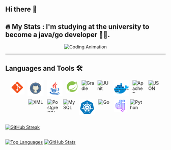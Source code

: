 ## Hi there 👋

## 🔥   My Stats : I'm studying at the university to become a java/go developer 👨‍💻.

<div align="center">
  <img src="https://github.com/alexey-y-a/alexey-y-a/blob/main/coding.gif?raw=true" alt="Coding Animation"/>
</div>

---

## Languages and Tools 🛠️
<div style="display: flex; justify-content: center; gap: 10px; flex-wrap: wrap;">
  <img src="https://github.com/alexey-y-a/alexey-y-a/blob/main/assets/icons8-git.svg" alt="Git" width="45" height="45" />
  <img src="https://github.com/alexey-y-a/alexey-y-a/blob/main/assets/icons8-github-logo.svg" alt="GitHub" width="50" height="50" />
  <img src="https://github.com/alexey-y-a/alexey-y-a/blob/main/assets/icons8-java-logo.svg" alt="Java" width="50" height="50" />
  <img src="https://github.com/alexey-y-a/alexey-y-a/blob/main/assets/icons8-spring-boot.svg" alt="Spring" width="40" height="40" />
  <img src="https://cdn.simpleicons.org/gradle" alt="Gradle" width="40" height="40" />
  <img src="https://cdn.jsdelivr.net/gh/devicons/devicon/icons/junit/junit-original.svg" alt="JUnit" width="40" height="40" />
  <img src="https://github.com/alexey-y-a/alexey-y-a/blob/main/assets/icons8-docker.svg" alt="Docker" width="50" height="50" />
  <img src="https://cdn.jsdelivr.net/gh/devicons/devicon/icons/apache/apache-original.svg" alt="Apache Tomcat" width="40" height="40" />
  <img src="https://cdn.jsdelivr.net/gh/devicons/devicon/icons/json/json-original.svg" alt="JSON" width="40" height="40" />
  <img src="https://cdn.jsdelivr.net/gh/devicons/devicon/icons/xml/xml-original.svg" alt="XML" width="50" height="50" />
  <img src="https://cdn.jsdelivr.net/gh/devicons/devicon/icons/postgresql/postgresql-original.svg" alt="PostgreSQL" width="40" height="40" />
  <img src="https://cdn.jsdelivr.net/gh/devicons/devicon/icons/mysql/mysql-original.svg" alt="MySQL" width="40" height="40" />
  <img src="https://github.com/alexey-y-a/alexey-y-a/blob/main/assets/icons8-kubernetes.svg" alt="Kubernetes" width="50" height="50" />
  <img src="https://cdn.jsdelivr.net/gh/devicons/devicon/icons/go/go-original.svg" alt="Go" width="40" height="40" />
  <img src="https://github.com/alexey-y-a/alexey-y-a/blob/main/assets/icons8-django.svg" alt="Django" width="40" height="40" />
  <img src="https://cdn.jsdelivr.net/gh/devicons/devicon/icons/python/python-original.svg" alt="Python" width="40" height="40" />
</div>

##

  [![GitHub Streak](https://streak-stats.demolab.com?user=alexey-y-a&theme=highcontrast)](https://git.io/streak-stats)

##

 [![Top Languages](https://github-readme-stats.vercel.app/api/top-langs/?username=alexey-y-a&layout=compact&theme=highcontrast)](https://github.com/anuraghazra/github-readme-stats)  [![GitHub Stats](https://github-readme-stats.vercel.app/api?username=alexey-y-a&show_icons=true&theme=highcontrast)](https://github.com/anuraghazra/github-readme-stats) 

